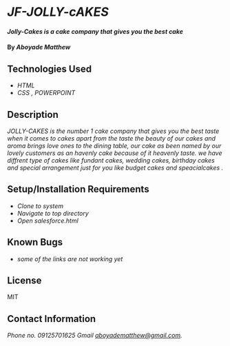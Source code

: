 # _JF-JOLLY-cAKES_

#### _Jolly-Cakes is a cake company that gives you the best cake_

#### By _**Aboyade Matthew**_

## Technologies Used

* _HTML_
* _CSS ,_
_POWERPOINT_


## Description

_JOLLY-CAKES is the number 1 cake company that gives you the best taste when it comes to cakes apart from the taste the beauty of our cakes and aroma brings love ones to the dining table, our cake as been named by our lovely customers as an havenly cake because of it heavenly taste. we have diffrent type of cakes like fundant cakes, wedding cakes, birthday cakes and special arrangement just for you like budget cakes and speacialcakes ._

## Setup/Installation Requirements

* _Clone to system_
* _Navigate to top directory_
* _Open salesforce.html_

## Known Bugs

* _some of the links are not working yet_

## License
MIT

## Contact Information
_Phone no. 09125701625_  _Gmail aboyadematthew@gmail.com._